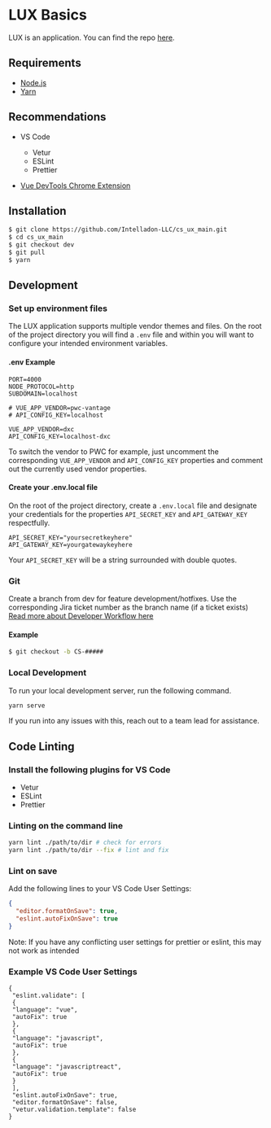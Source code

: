 # LUX Basics

LUX is an application. You can find the repo [here](https://github.com/Intelladon-LLC/cs_ux_main).

## Requirements

- [Node.js](https://nodejs.org/en/)
- [Yarn](https://yarnpkg.com/en/)

## Recommendations

- VS Code

  - Vetur
  - ESLint
  - Prettier

- [Vue DevTools Chrome Extension](https://chrome.google.com/webstore/detail/vuejs-devtools/nhdogjmejiglipccpnnnanhbledajbpd?hl=en)

## Installation

```bash
$ git clone https://github.com/Intelladon-LLC/cs_ux_main.git
$ cd cs_ux_main
$ git checkout dev
$ git pull
$ yarn
```

## Development

### Set up environment files

The LUX application supports multiple vendor themes and files. On the root of the project directory you will find a `.env` file and within you will want to configure your intended environment variables.

#### .env Example

```
PORT=4000
NODE_PROTOCOL=http
SUBDOMAIN=localhost

# VUE_APP_VENDOR=pwc-vantage
# API_CONFIG_KEY=localhost

VUE_APP_VENDOR=dxc
API_CONFIG_KEY=localhost-dxc
```

To switch the vendor to PWC for example, just uncomment the corresponding `VUE_APP_VENDOR` and `API_CONFIG_KEY` properties and comment out the currently used vendor properties.

#### Create your .env.local file

On the root of the project directory, create a `.env.local` file and designate your credentials for the properties `API_SECRET_KEY` and `API_GATEWAY_KEY` respectfully.

```
API_SECRET_KEY="yoursecretkeyhere"
API_GATEWAY_KEY=yourgatewaykeyhere
```

Your `API_SECRET_KEY` will be a string surrounded with double quotes.

### Git

Create a branch from dev for feature development/hotfixes. Use the corresponding Jira ticket number as the branch name (if a ticket exists) [Read more about Developer Workflow here](../dev-workflow/README.md)

#### Example

```bash
$ git checkout -b CS-#####
```

### Local Development

To run your local development server, run the following command.

```bash
yarn serve
```

If you run into any issues with this, reach out to a team lead for assistance.

## Code Linting

### Install the following plugins for VS Code

- Vetur
- ESLint
- Prettier

### Linting on the command line

```bash
yarn lint ./path/to/dir # check for errors
yarn lint ./path/to/dir --fix # lint and fix
```

### Lint on save

Add the following lines to your VS Code User Settings:

```json
{
  "editor.formatOnSave": true,
  "eslint.autoFixOnSave": true
}
```

Note: If you have any conflicting user settings for prettier or eslint, this may not work as intended

### Example VS Code User Settings

```
{
 "eslint.validate": [
 {
 "language": "vue",
 "autoFix": true
 },
 {
 "language": "javascript",
 "autoFix": true
 },
 {
 "language": "javascriptreact",
 "autoFix": true
 }
 ],
 "eslint.autoFixOnSave": true,
 "editor.formatOnSave": false,
 "vetur.validation.template": false
}
```

